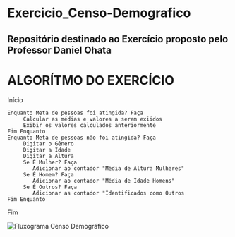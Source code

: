 # Exercicio_Censo-Demografico
## Repositório destinado ao Exercício proposto pelo Professor Daniel Ohata

# ALGORÍTMO DO EXERCÍCIO

Início

```
Enquanto Meta de pessoas foi atingida? Faça
     Calcular as médias e valores a serem exiidos
     Exibir os valores calculados anteriormente
Fim Enquanto
Enquanto Meta de pessoas não foi atingida? Faça
     Digitar o Gênero
     Digitar a Idade
     Digitar a Altura
     Se É Mulher? Faça
        Adicionar ao contador "Média de Altura Mulheres"
     Se É Homem? Faça
        Adicionar ao contador "Média de Idade Homens" 
     Se É Outros? Faça
        Adicionar as contador "Identificados como Outros
Fim Enquanto
```

Fim

![Fluxograma Censo Demográfico](https://user-images.githubusercontent.com/69513119/169900084-aa8421b2-f994-4464-a7c6-51fcee9b5c87.png)
